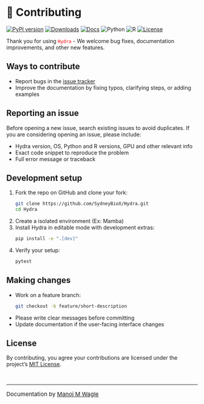 # 📖 Contributing 

[![PyPI version](https://img.shields.io/pypi/v/Hydra-tools?color=orange)](https://pypi.org/project/Hydra-tools/)
[![Downloads](https://img.shields.io/pypi/dm/Hydra-tools?color=blue)](https://pypi.org/project/Hydra-tools/)
[![Docs](https://img.shields.io/badge/docs-passing-brightgreen)](https://sydneybiox.github.io/Hydra/)
![Python](https://img.shields.io/badge/python-%3E%3D3.8-blue)
![R](https://img.shields.io/badge/R-%3E%3D4.0-blueviolet)
[![License](https://img.shields.io/badge/license-MIT-green)](https://github.com/SydneyBioX/Hydra?tab=MIT-1-ov-file#readme)


Thank you for using <code><span style="color: red;">Hydra</span></code> - We welcome bug fixes, documentation improvements, and other new features.

## Ways to contribute
- Report bugs in the [issue tracker](https://github.com/SydneyBioX/Hydra/issues)
- Improve the documentation by fixing typos, clarifying steps, or adding examples

## Reporting an issue
Before opening a new issue, search existing issues to avoid duplicates. If you are considering opening an issue, please include:

- Hydra version, OS, Python and R versions, GPU and other relevant info
- Exact code snippet to reproduce the problem
- Full error message or traceback

## Development setup
1. Fork the repo on GitHub and clone your fork:
   ```bash
   git clone https://github.com/SydneyBioX/Hydra.git
   cd Hydra
   ```
2. Create a isolated environment (Ex: Mamba)
3. Install Hydra in editable mode with development extras:
   ```bash
   pip install -e ".[dev]"
   ```
4. Verify your setup:
   ```bash
   pytest
   ```

## Making changes
- Work on a feature branch:
   ```bash
   git checkout -b feature/short-description
   ```
- Please write clear messages before committing
- Update documentation if the user-facing interface changes

## License
By contributing, you agree your contributions are licensed under the project’s <a href="https://github.com/SydneyBioX/Hydra?tab=MIT-1-ov-file#readme">MIT License</a>.

<br>

---
<p style="text-align: left; font-size: 15px">
  Documentation by <a href="http://manojmw.github.io" target="_blank">Manoj M Wagle</a>
</p>
